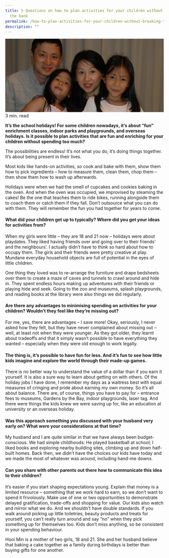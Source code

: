 ```yaml
---
title: 5 Questions on how to plan activities for your children without breaking
  the bank
permalink: /how-to-plan-activities-for-your-children-without-breaking-the-bank/
description: ""
---
```

![](/images/madam%20thm.jfif)
3 min. read

**It’s the school holidays! For some children nowadays, it’s about “fun” enrichment classes, indoor parks and playgrounds, and overseas holidays. Is it possible to plan activities that are fun and enriching for your children without spending too much?**

The possibilities are endless! It’s not what you do, it’s doing things together. It’s about being present in their lives.

Most kids like hands-on activities, so cook and bake with them, show them how to pick ingredients – how to measure them, clean them, chop them – then show them how to wash up afterwards.

Holidays were when we had the smell of cupcakes and cookies baking in the oven. And when the oven was occupied, we improvised by steaming the cakes! Be the one that teaches them to ride bikes, running alongside them to coach them or catch them if they fall. Don’t outsource what you can do with them. They will remember the fun you had together for years to come.

#### What did your children get up to typically? Where did you get your ideas for activities from?
When my girls were little – they are 18 and 21 now – holidays were about playdates. They liked having friends over and going over to their friends’ and the neighbours’. I actually didn’t have to think so hard about how to occupy them. The girls and their friends were pretty creative at play. Mundane everyday household objects are full of potential in the eyes of little children.

One thing they loved was to re-arrange the furniture and drape bedsheets over them to create a maze of caves and tunnels to crawl around and hide in. They spent endless hours making up adventures with their friends or playing hide and seek. Going to the zoo and museums, splash playgrounds, and reading books at the library were also things we did regularly.

#### Are there any advantages to minimising spending on activities for your children? Wouldn’t they feel like they’re missing out?
For me, yes, there are advantages – I save more! Okay, seriously, I never asked how they felt, but they have never complained about missing out – well, at least not when they were younger. As they got older, they learnt about tradeoffs and that it simply wasn’t possible to have everything they wanted – especially when they were old enough to work legally.

#### The thing is, it’s possible to have fun for less. And it’s fun to see how little kids imagine and explore the world through their made-up games.
There is no better way to understand the value of a dollar than if you earn it yourself. It is also a sure way to learn about getting on with others. Of the holiday jobs I have done, I remember my days as a waitress best with equal measures of cringing and pride about earning my own money. So it’s all about balance. There are, of course, things you have to pay for – entrance fees to museums, Gardens by the Bay, indoor playgrounds, laser tag. And there were things the kids knew we were saving up for, like an education at university or an overseas holiday.

#### Was this approach something you discussed with your husband very early on? What were your considerations at that time?
My husband and I are quite similar in that we have always been budget-conscious. We had simple childhoods: He played basketball at school; I liked books and exploring nearby building sites, climbing up and down half-built homes. Back then, we didn’t have the choices our kids have today and we made the most of whatever was around, including hand-me downs.

#### Can you share with other parents out there how to communicate this idea to their children?
It’s easier if you start shaping expectations young. Explain that money is a limited resource – something that we work hard to earn, so we don’t want to spend it frivolously. Make use of one or two opportunities to demonstrate delayed gratification, trade-offs and shopping for value. Our kids also watch and mirror what we do. And we shouldn’t have double standards. If you walk around picking up little toiletries, beauty products and treats for yourself, you can’t really turn around and say “no” when they pick something up for themselves too. Kids don’t miss anything, so be consistent in your spending behaviour.

Hooi Min is a mother of two girls, 18 and 21. She and her husband believe that baking a cake together as a family during birthdays is better than buying gifts for one another.